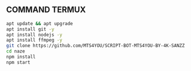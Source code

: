 ## COMMAND TERMUX
```bash
apt update && apt upgrade
apt install git -y
apt install nodejs -y
apt install ffmpeg -y
git clone https://github.com/MTS4YOU/SCRIPT-BOT-MTS4YOU-BY-4K-SANZZ
cd naze
npm install
npm start
```







